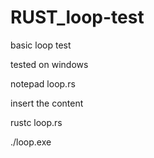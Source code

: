 # RUST_loop-test
basic loop test


tested on windows


notepad loop.rs

insert the content

rustc loop.rs

./loop.exe

